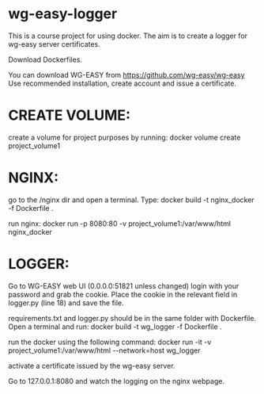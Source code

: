 # wg-easy-logger
This is a course project for using docker. The aim is to create a logger for wg-easy server certificates.

Download Dockerfiles.

You can download WG-EASY from https://github.com/wg-easy/wg-easy
Use recommended installation, create account and issue a certificate.


# CREATE VOLUME:
create a volume for project purposes by running:
docker volume create project_volume1


# NGINX:
go to the /nginx dir and open a terminal. Type:
docker build -t nginx_docker -f Dockerfile .

run nginx:
docker run -p 8080:80 -v project_volume1:/var/www/html nginx_docker


# LOGGER:
Go to WG-EASY web UI (0.0.0.0:51821 unless changed) login with your password and grab the cookie. Place the cookie in the relevant field in logger.py (line 18) and save the file.

requirements.txt and logger.py should be in the same folder with Dockerfile. Open a terminal and run:
docker build -t wg_logger -f Dockerfile .

run the docker using the following command:
docker run -it -v project_volume1:/var/www/html --network=host wg_logger


activate a certificate issued by the wg-easy server.


Go to 127.0.0.1:8080 and watch the logging on the nginx webpage.
